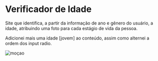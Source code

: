 # Verificador de Idade

Site que identifica, a partir da informação de ano e gênero do usuário, a idade, atribuindo uma foto para cada estágio de vida da pessoa.

Adicionei mais uma idade [jovem] ao conteúdo, assim como alternei a ordem dos input radio.

![moçao](https://user-images.githubusercontent.com/61979726/131730972-95e77c19-5e42-4d58-a5ac-919ba7022d82.jpg)


